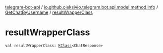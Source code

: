 [telegram-bot-api](../../index.md) / [io.github.oleksivio.telegram.bot.api.model.method.info](../index.md) / [GetChatByUsername](index.md) / [resultWrapperClass](./result-wrapper-class.md)

# resultWrapperClass

`val resultWrapperClass: `[`KClass`](https://kotlinlang.org/api/latest/jvm/stdlib/kotlin.reflect/-k-class/index.html)`<ChatResponse>`